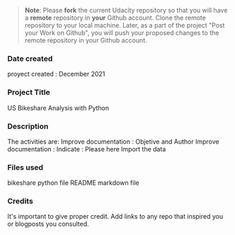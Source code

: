 >**Note**: Please **fork** the current Udacity repository so that you will have a **remote** repository in **your** Github account. Clone the remote repository to your local machine. Later, as a part of the project "Post your Work on Github", you will push your proposed changes to the remote repository in your Github account.

### Date created
proyect created : December 2021 
### Project Title
US Bikeshare Analysis with Python
### Description
The activities are:
Improve documentation : Objetive and Author
Improve documentation : Indicate : Please here Import the data
### Files used
bikeshare python file
README markdown file

### Credits
It's important to give proper credit. Add links to any repo that inspired you or blogposts you consulted.

